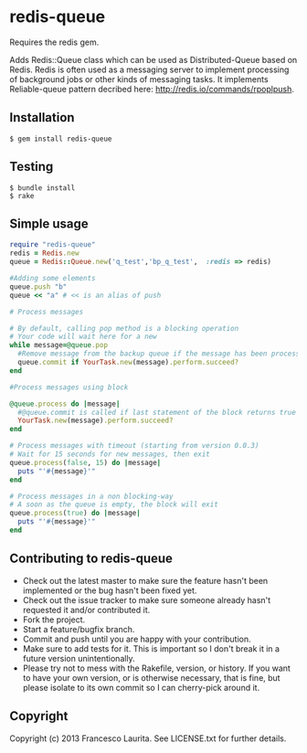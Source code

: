 redis-queue
=============
Requires the redis gem.

Adds Redis::Queue class which can be used as Distributed-Queue based on Redis.
Redis is often used as a messaging server to implement processing of background jobs or other kinds of messaging tasks.
It implements Reliable-queue pattern decribed here: http://redis.io/commands/rpoplpush.

Installation
----------------
    $ gem install redis-queue

Testing
----------------
    $ bundle install
    $ rake

Simple usage
----------------

```ruby
require "redis-queue"
redis = Redis.new
queue = Redis::Queue.new('q_test','bp_q_test',  :redis => redis)

#Adding some elements
queue.push "b" 
queue << "a" # << is an alias of push

# Process messages

# By default, calling pop method is a blocking operation
# Your code will wait here for a new  
while message=@queue.pop
  #Remove message from the backup queue if the message has been processed without errors
  queue.commit if YourTask.new(message).perform.succeed?
end

#Process messages using block

@queue.process do |message|
  #@queue.commit is called if last statement of the block returns true
  YourTask.new(message).perform.succeed?
end

# Process messages with timeout (starting from version 0.0.3)
# Wait for 15 seconds for new messages, then exit
queue.process(false, 15) do |message|
  puts "'#{message}'" 
end

# Process messages in a non blocking-way
# A soon as the queue is empty, the block will exit
queue.process(true) do |message|
  puts "'#{message}'" 
end
```
Contributing to redis-queue
----------------
 
* Check out the latest master to make sure the feature hasn't been implemented or the bug hasn't been fixed yet.
* Check out the issue tracker to make sure someone already hasn't requested it and/or contributed it.
* Fork the project.
* Start a feature/bugfix branch.
* Commit and push until you are happy with your contribution.
* Make sure to add tests for it. This is important so I don't break it in a future version unintentionally.
* Please try not to mess with the Rakefile, version, or history. If you want to have your own version, or is otherwise necessary, that is fine, but please isolate to its own commit so I can cherry-pick around it.

Copyright
----------------

Copyright (c) 2013 Francesco Laurita. See LICENSE.txt for
further details.

